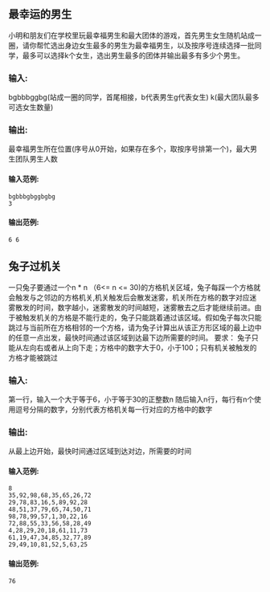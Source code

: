 
## 最幸运的男生
小明和朋友们在学校里玩最幸福男生和最大团体的游戏，首先男生女生随机站成一圈，请你帮忙选出身边女生最多的男生为最幸福男生，以及按序号连续选择一批同学，最多可以选择k个女生，选出男生最多的团体并输出最多有多少个男生。
### 输入:
bgbbbggbg(站成一圈的同学，首尾相接，b代表男生g代表女生)
k(最大团队最多可选女生数量)
### 输出:
最幸福男生所在位置(序号从0开始，如果存在多个，取按序号排第一个)，最大男生团队男生人数
#### 输入范例:
```
bgbbbgbggbgbg
3
```
#### 输出范例:
```
6 6
```

## 兔子过机关
一只兔子要通过一个n * n （6<= n <= 30)的方格机关区域，兔子每踩一个方格就会触发与之邻边的方格机关,机关触发后会散发迷雾，机关所在方格的数字对应迷雾散发的时间，数字越小，迷雾散发的时间越短，迷雾散去之后才能继续前进。由于被触发机关的方格是不能行走的，兔子只能跳着通过该区域。假如兔子每次只能跳过与当前所在方格相邻的一个方格，请为兔子计算出从该正方形区域的最上边中的任意一点出发，最快时间通过该区域到达最下边所需要的时间。
要求： 兔子只能从左向右或者从上向下走；方格中的数字大于0，小于100；只有机关被触发的方格才能被跳过

### 输入:
第一行，输入一个大于等于6，小于等于30的正整数n
随后输入n行，每行有n个使用逗号分隔的数字，分别代表方格机关每一行对应的方格中的数字
### 输出:
从最上边开始，最快时间通过区域到达对边，所需要的时间
#### 输入范例:
```
8
35,92,98,68,35,65,26,72
29,78,83,16,5,89,92,28
48,51,37,79,65,74,50,71
98,78,99,57,1,30,22,16
72,88,55,33,56,58,28,49
4,28,29,20,18,61,11,73
61,19,47,34,85,32,77,89
29,49,10,81,52,5,63,25
```
#### 输出范例:
```
76
```